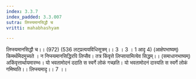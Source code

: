 ```yaml
---
index: 3.3.7
index_padded: 3.3.007
sutra: लिप्स्यमानसिद्धौ च
vritti: mahabhashyam

---
```

 लिप्स्यमानसिद्धौ च।। (972) (536 लट्प्रत्ययविधिसूत्रम्।। 3 । 3 । 1 आदृ 4) (आक्षेपभाष्यम्) किमर्थमिदमुच्यते । न निप्स्यमानसिद्धिरपि लिप्सैव। तत्र किंवृत्ते लिप्सायामित्येव सिद्धम्।। (समाधानभाष्यम्) अकिंवृत्तार्थायमारम्भः। यो भवतामोदनं ददाति स स्वर्गे लोकं गच्छति। यो भवतामोदनं दास्यति स स्वर्गे लोकं गमिष्यति।। लिप्स्यमादृ।। 7 ।। 
